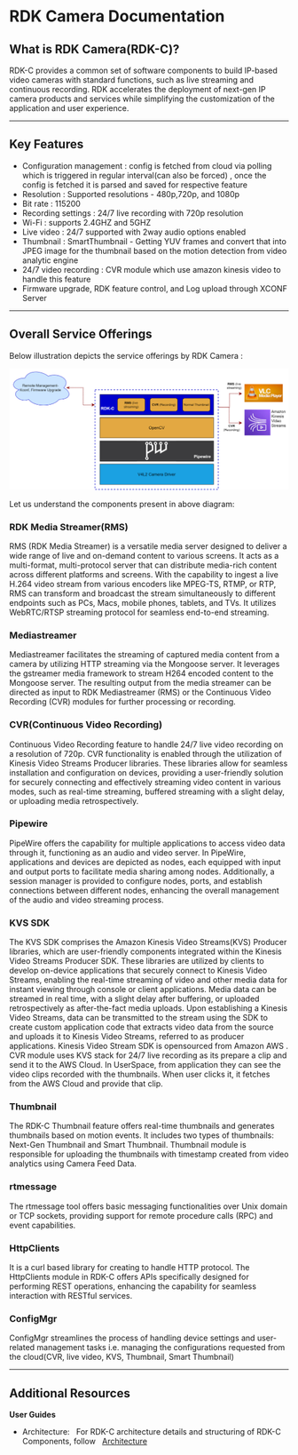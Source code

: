 # RDK Camera Documentation

## What is RDK Camera(RDK-C)?

RDK-C provides a common set of software components to build IP-based video cameras with standard functions, such as live streaming and continuous recording. RDK accelerates the deployment of next-gen IP camera products and services while simplifying the customization of the application and user experience.

------------------------------------------------------------------------

## Key Features

-   Configuration management : config is fetched from cloud via polling which is triggered in regular interval(can also be forced) , once the config is fetched it is parsed and saved for respective feature
-   Resolution : Supported resolutions - 480p,720p, and 1080p
-   Bit rate : 115200
-   Recording settings : 24/7 live recording with 720p resolution
-   Wi-Fi : supports 2.4GHZ and 5GHZ
-   Live video : 24/7 supported with 2way audio options enabled
-   Thumbnail : SmartThumbnail - Getting YUV frames and convert that into JPEG image for the thumbnail based on the motion detection from video analytic engine
-   24/7 video recording : CVR module which use amazon kinesis video to handle this feature
-   Firmware upgrade, RDK feature control, and Log upload through XCONF Server

------------------------------------------------------------------------

## Overall Service Offerings

Below illustration depicts the service offerings by RDK Camera :

![ovrallserviceofferingsrdkc](./rdk-camera-documentation-images/ovrallserviceofferingsrdkc.png)

Let us understand the components present in above diagram:

### RDK Media Streamer(RMS)

RMS (RDK Media Streamer) is a versatile media server designed to deliver a wide range of live and on-demand content to various screens. It acts as a multi-format, multi-protocol server that can distribute media-rich content across different platforms and screens. With the capability to ingest a live H.264 video stream from various encoders like MPEG-TS, RTMP, or RTP, RMS can transform and broadcast the stream simultaneously to different endpoints such as PCs, Macs, mobile phones, tablets, and TVs. It utilizes WebRTC/RTSP streaming protocol for seamless end-to-end streaming.

### Mediastreamer

Mediastreamer facilitates the streaming of captured media content from a camera by utilizing HTTP streaming via the Mongoose server. It leverages the gstreamer media framework to stream H264 encoded content to the Mongoose server. The resulting output from the media streamer can be directed as input to RDK Mediastreamer (RMS) or the Continuous Video Recording (CVR) modules for further processing or recording.

### **CVR(Continuous Video Recording)​**

Continuous Video Recording feature to handle 24/7 live video recording on a resolution of 720p.
CVR functionality is enabled through the utilization of Kinesis Video Streams Producer libraries. These libraries allow for seamless installation and configuration on devices, providing a user-friendly solution for securely connecting and effectively streaming video content in various modes, such as real-time streaming, buffered streaming with a slight delay, or uploading media retrospectively.

### Pipewire

PipeWire offers the capability for multiple applications to access video data through it, functioning as an audio and video server. In PipeWire, applications and devices are depicted as nodes, each equipped with input and output ports to facilitate media sharing among nodes. Additionally, a session manager is provided to configure nodes, ports, and establish connections between different nodes, enhancing the overall management of the audio and video streaming process.

### KVS SDK

The KVS SDK comprises the Amazon Kinesis Video Streams(KVS) Producer libraries, which are user-friendly components integrated within the Kinesis Video Streams Producer SDK. These libraries are utilized by clients to develop on-device applications that securely connect to Kinesis Video Streams, enabling the real-time streaming of video and other media data for instant viewing through console or client applications. Media data can be streamed in real time, with a slight delay after buffering, or uploaded retrospectively as after-the-fact media uploads. Upon establishing a Kinesis Video Streams, data can be transmitted to the stream using the SDK to create custom application code that extracts video data from the source and uploads it to Kinesis Video Streams, referred to as producer applications.
Kinesis Video Stream SDK is opensourced from Amazon AWS .
CVR module uses KVS stack for 24/7 live recording as its prepare a clip and send it to the AWS Cloud.
In UserSpace, from application they can see the video clips recorded with the thumbnails. When user clicks it, it fetches from the AWS Cloud and provide that clip.

### Thumbnail

The RDK-C Thumbnail feature offers real-time thumbnails and generates thumbnails based on motion events. It includes two types of thumbnails: Next-Gen Thumbnail and Smart Thumbnail.
Thumbnail module is responsible for uploading the thumbnails with timestamp created from video analytics using Camera Feed Data.

### rtmessage

The rtmessage tool offers basic messaging functionalities over Unix domain or TCP sockets, providing support for remote procedure calls (RPC) and event capabilities.

### HttpClients

It is a curl based library for creating to handle HTTP protocol.
The HttpClients module in RDK-C offers APIs specifically designed for performing REST operations, enhancing the capability for seamless interaction with RESTful services.

### ConfigMgr

ConfigMgr streamlines the process of handling device settings and user-related management tasks i.e. managing the configurations requested from the cloud(CVR, live video, KVS, Thumbnail, Smart Thumbnail)

------------------------------------------------------------------------

## Additional Resources

**User Guides**

-   Architecture:
     
    For RDK-C architecture details and structuring of RDK-C Components, follow
     
    [Architecture](../rdk-camera-documentation/rdk-camera-architecture/rdk-camera-architecture.md)

